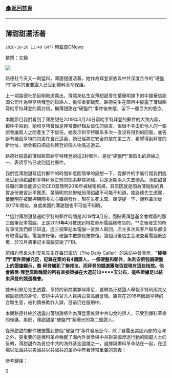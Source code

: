 ###  [:house:返回首頁](https://github.com/ourhimalayas/txt)
---

## 薄甜甜還活著
`2020-10-20 11:40 GM77` [轉載自GNews](https://gnews.org/zh-hant/436217/)

整撰：文錦

![]()![](https://gnews-media-offload.s3.amazonaws.com/wp-content/uploads/2020/10/20112754/10.20-1.png)

路德社今天又一劑猛料，薄甜甜還活著，她作為拜登家族與中共深度合作的“硬盤門”事件的重要證人已受到爆料革命保護。

上一期路德社節目剛剛透露出，薄熙來私生女薄甜甜曾在葉簡明旗下的中國華信能源公司作為與亨特拜登的聯絡人，擔任重要職務。路德先生在節目中披露了薄甜甜寫給亨特拜登的兩封信，稱薄甜甜在“硬盤門”事件後失蹤，留下一個巨大的懸念。

本期節目我們看到了薄甜甜在2019年3月24日寫給亨特拜登的郵件的大致內容，郵件中寫到，她和亨特曾經是非常要好相互信任的朋友，但很不幸由於他人的一些誤會讓兩人之間產生了不信任。她表示和亨特聯系多次一直沒有得到的回復，並告訴有幾個亨特的包裹在自己這裏，她已經將它安全的放在第三方，希望得到拜登的新地址，她會親自把這些拜登的個人物品送過去。

路德社披露的薄甜甜寫給亨特拜登的這2封郵件，是從“硬盤門”裏取出的證據之一，表明亨特已收到這封郵件。

我們從薄甜甜寫這封郵件的時間和意圖簡單的設想一下，從郵件的字裏行間我們能感受到薄甜甜和亨特拜登之前的關系非常熟絡，只是近期兩人失去聯系。薄甜甜曾任職的華信能源公司CEO葉簡明2018年被秘密抓捕，其原因就是因為薄甜甜的真實身份被習近平獲悉，葉簡明的悲慘結局薄甜甜不可能不知道。據路德先生透露，葉簡明在被關押期間多次心臟病發作，現在生死未蔔。順便提一下，爆料革命從2017年開始，身處美國的薄甜甜也不可能不知曉。

**這封薄甜甜發送給亨特的郵件時間是2019****年3****月份，而貼著拜登基金會標簽的那三個筆記本電腦，正是2019****年4****月被送到特拉華州電腦維修店的。**之後發生的所有事情我們都已知道，這三個筆記本電腦一直無人取回，店主多次與客戶聯系都沒有取得回復。電腦修好後，硬盤中數據也被恢復。幾個月後店主合法查看電腦後震驚，於12月將筆記本電腦交給了FBI。

前紐約市長朱利安尼先生在每日電訊（The Daily Caller）的采訪中曾表示，**“硬盤門”案件證據充足，記錄在案的有****4****個證人，一個硬盤和郵件，朱利安尼強調硬盤上的證據顯示，喬·拜登觸犯了聯邦法，而拜登的競選團隊否認現有這些指控。他會將喬·拜登腐敗醜聞的所有直接證據在大選前10****天公布，這些證據足以結束拜登的競選機會。**

據朱利安尼先生透露，亨特的前商業夥伴庫尼，要轉為汙點證人舉報亨特利用其父親副總統的身份，安排中共官方人員與白宮高層會晤。庫克在2016年因跟亨特的合夥生意，被判債券欺詐入獄，目前仍在服刑中。

本期路德社終於透露出薄甜甜將作為拜登家族與中共勾兌的證人，已受到爆料革命的保護。那麽，薄甜甜是“硬盤門”案曝光的第二個證人。

從薄甜甜的郵件被披露到整個“硬盤門”事件發展至今，除了暴露出美國內部的沼澤之外，更重要的是爆料革命喚醒了海內外曾參與中共對美國滲透行動的關鍵人士的反轉，薄甜甜作為首位中共的海外基金圖譜之一，選擇與爆料革命站在一起，在這場以法滅共以美滅共以共滅共的革命中有著非常重要的意義！

參考鏈接：



0
